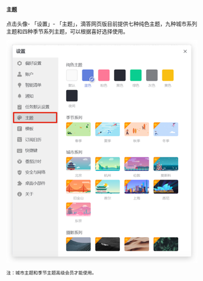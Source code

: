 #### 主题

点击头像- 「设置」- 「主题」，滴答网页版目前提供七种纯色主题，九种城市系列主题和四种季节系列主题，可以根据喜好选择使用。

![wintheme](../../images/Windows/account/1.1.1.1.png)

`注：城市主题和季节主题高级会员才能使用。`

